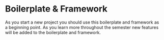 # Boilerplate & Framework
As you start a new project you should use this boilerplate and framework as a beginning point. As you learn more throughout the semester new features will be added to the boilerplate and framework.